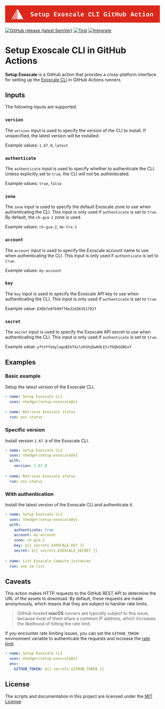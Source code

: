 ![Banner](.github/banner.svg)

[![GitHub release (latest SemVer)](https://img.shields.io/github/v/release/nhedger/setup-exoscale?label=latest&logo=github)](https://github.com/marketplace/actions/setup-exoscale)
[![Test](https://github.com/nhedger/setup-exoscale/actions/workflows/test.yaml/badge.svg)](https://github.com/nhedger/setup-exoscale/actions/workflows/test.yaml)
[![Integrate](https://github.com/nhedger/setup-exoscale/actions/workflows/integrate.yaml/badge.svg)](https://github.com/nhedger/setup-exoscale/actions/workflows/integrate.yaml)

# Setup Exoscale CLI in GitHub Actions

**Setup Exoscale** is a GitHub action that provides a cross-platform interface
for setting up the [Exoscale CLI](https://github.com/exoscale/cli) in GitHub Actions
runners.

## Inputs

The following inputs are supported.

### `version`

The `version` input is used to specify the version of the CLI to install. If
unspecified, the latest version will be installed.

Example values: `1.67.0`, `latest`

### `authenticate`

The `authenticate` input is used to specify whether to authenticate the CLI.
Unless explicitly set to `true`, the CLI will not be authenticated.

Example values: `true`, `false`

### `zone`

The `zone` input is used to specify the default Exoscale zone to use when
authenticating the CLI. This input is only used if `authenticate` is set to
`true`. By default, the `ch-gva-2` zone is used.

Example values: `ch-gva-2`, `de-fra-1`

### `account`

The `account` input is used to specify the Exoscale account name to use when
authenticating the CLI. This input is only used if `authenticate` is set to
`true`.

Example values: `my-account`

### `key`

The `key` input is used to specify the Exoscale API key to use when
authenticating the CLI. This input is only used if `authenticate` is set to
`true`.

Example value: `EXOb7e97b99f76e32d36351792f`

### `secret`

The `secret` input is used to specify the Exoscale API secret to use when
authenticating the CLI. This input is only used if `authenticate` is set to
`true`.

Example value: `yftnYtkmylaguBIkTGslohShq5wKHLEtcTGQbGGBGxY`

## Examples

### Basic example

Setup the latest version of the Exoscale CLI.

```yaml
- name: Setup Exoscale CLI
  uses: nhedger/setup-exoscale@v1

- name: Retrieve Exoscale status
  run: exo status
```

### Specific version

Install version `1.67.0` of the Exoscale CLI.

```yaml
- name: Setup Exoscale CLI
  uses: nhedger/setup-exoscale@v1
  with:
    version: 1.67.0

- name: Retrieve Exoscale status
  run: exo status
```

### With authentication

Install the latest version of the Exoscale CLI and authenticate it.

```yaml
- name: Setup Exoscale CLI
  uses: nhedger/setup-exoscale@v1
  with:
    authenticate: true
    account: my-account
    zone: ch-gva-2
    key: ${{ secrets.EXOSCALE_KEY }}
    secret: ${{ secrets.EXOSCALE_SECRET }}

- name: List Exoscale Compute instances
  run: exo vm list
```

## Caveats

This action makes HTTP requests to the GitHub REST API to determine the URL of
the assets to download. By default, these requests are made anonymously,
which means that they are subject to harsher rate limits.

> GitHub-hosted **macOS** runners are typically subject to this issue, because
> most of them share a common IP address, which increases the likelihood of
> hitting the rate limit.

If you encounter rate limiting issues, you can set the `GITHUB_TOKEN`
environment variable to authenticate the requests and increase the
[rate limit][rate-limit].

[rate-limit]: https://docs.github.com/en/actions/learn-github-actions/usage-limits-billing-and-administration#usage-limits

```yaml
- name: Setup Exoscale CLI
  uses: nhedger/setup-exoscale@v1
  env:
    GITHUB_TOKEN: ${{ secrets.GITHUB_TOKEN }}
```

## License

The scripts and documentation in this project are licensed under
the [MIT License](LICENSE.md).

